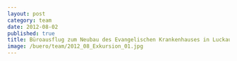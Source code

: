 ```yaml
---
layout: post
category: team
date: 2012-08-02
published: true
title: Büroausflug zum Neubau des Evangelischen Krankenhauses in Luckau im August 2012.
image: /buero/team/2012_08_Exkursion_01.jpg
---
```

 